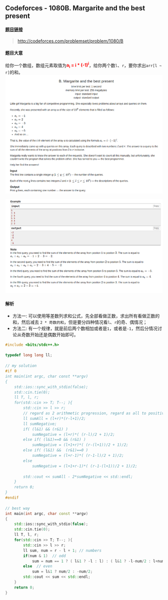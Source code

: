 ## Codeforces - 1080B. Margarite and the best present

#### [题目链接](http://codeforces.com/problemset/problem/1080/B)

> http://codeforces.com/problemset/problem/1080/B

#### 题目大意
给你一个数组，数组元素取值为<font color = red>**a<sub>i</sub> = i * (-1)<sup>i</sup>**</fonT>，给你两个数`l`、`r`，要你求出`arr[l ~ r]`的和。
![在这里插入图片描述](images/1080B_t.png)

![](images/1080B_t2.png)

#### 解析
* 方法一: 可以使用等差数列求和公式，先全部看做正数，求出所有看做正数的和，然后减去 `2 * 奇数的和`，但是要分四种情况看`l`、`r`的奇、偶情况；
* 方法二: 有一个规律，就是前后两个数相加或者是`1`，或者是`-1`，然后分情况讨论从奇数开始还是偶数开始即可。
```cpp
#include <bits/stdc++.h>

typedef long long ll;

// my solution
#if 0
int main(int argc, char const **argv)
{ 
    std::ios::sync_with_stdio(false);
    std::cin.tie(0);    
    ll T, l, r;
    for(std::cin >> T; T--; ){ 
        std::cin >> l >> r;
        // regard as 2 arithmetic progression, regard as all to positive number
        ll sumAll = (l+r)*(r-l+1)/2;
        ll sumNegative;
        if( (l&1) && (r&1) )
            sumNegative = (l+r)*( (r-l)/2 + 1)/2;
        else if( (l&1)==0 && (r&1) )
            sumNegative = (l+1+r)*( (r-(l+1))/2 + 1)/2;
        else if( (l&1) &&  (r&1)==0 ) 
            sumNegative = (l+r-1)*( (r-1-l)/2 + 1)/2;
        else 
            sumNegative = (l+1+r-1)*( (r-1-(l+1))/2 + 1)/2;

        std::cout << sumAll - 2*sumNegative << std::endl;
    }
    return 0;
}
#endif

// best way
int main(int argc, char const **argv)
{ 
    std::ios::sync_with_stdio(false);
    std::cin.tie(0);    
    ll T, l, r;
    for(std::cin >> T; T--; ){ 
        std::cin >> l >> r;
        ll sum, num = r - l + 1; // numbers 
        if(num & 1)  // odd
            sum = num == 1 ? ( l&1 ? -l : l) : ( l&1 ? -l-num/2 : l+num/2); 
        else  // even
            sum = l&1 ? num/2 : -num/2; 
        std::cout << sum << std::endl;
    }
    return 0;
}
```